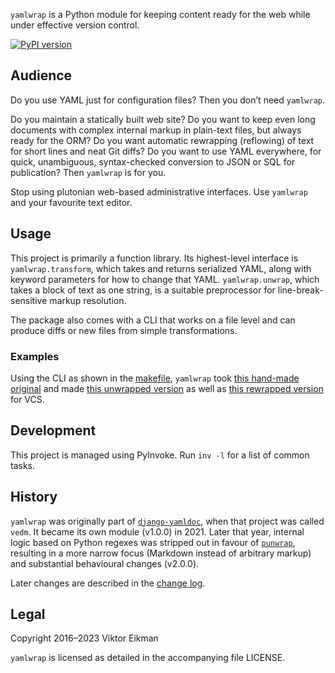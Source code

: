 `yamlwrap` is a Python module for keeping content ready for the web while
under effective version control.

[![PyPI version](https://badge.fury.io/py/yamlwrap.svg)](https://badge.fury.io/py/yamlwrap)

## Audience

Do you use YAML just for configuration files? Then you don’t need `yamlwrap`.

Do you maintain a statically built web site? Do you want to keep even long
documents with complex internal markup in plain-text files, but always ready
for the ORM? Do you want automatic rewrapping (reflowing) of text for short
lines and neat Git diffs? Do you want to use YAML everywhere, for quick,
unambiguous, syntax-checked conversion to JSON or SQL for publication? Then
`yamlwrap` is for you.

Stop using plutonian web-based administrative interfaces. Use `yamlwrap` and
your favourite text editor.

## Usage

This project is primarily a function library. Its highest-level interface is
`yamlwrap.transform`, which takes and returns serialized YAML, along with
keyword parameters for how to change that YAML. `yamlwrap.unwrap`, which takes
a block of text as one string, is a suitable preprocessor for
line-break-sensitive markup resolution.

The package also comes with a CLI that works on a file level and can produce
diffs or new files from simple transformations.

### Examples

Using the CLI as shown in the [makefile](Makefile), `yamlwrap` took [this
hand-made original](example/a0_original.yaml) and made [this unwrapped
version](example/a2_unwrapped.yaml) as well as [this rewrapped
version](example/a3_rewrapped.yaml) for VCS.

## Development

This project is managed using PyInvoke. Run `inv -l` for a list of common
tasks.

## History

`yamlwrap` was originally part of
[`django-yamldoc`](https://github.com/veikman/django-yamldoc), when that
project was called `vedm`. It became its own module (v1.0.0) in 2021. Later
that year, internal logic based on Python regexes was stripped out in favour of
[`punwrap`](https://github.com/veikman/punwrap), resulting in a more narrow
focus (Markdown instead of arbitrary markup) and substantial behavioural
changes (v2.0.0).

Later changes are described in the [change log](CHANGELOG.md).

## Legal

Copyright 2016–2023 Viktor Eikman

`yamlwrap` is licensed as detailed in the accompanying file LICENSE.
